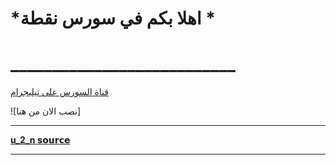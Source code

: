 # *اهلا بكم في سورس نقطة *
# ___________________________


[قناة السورس على تيليجرام](https://t.me/u_2_n)



![نصب الان من هنا]

__________________________
**[u_2_n ](https://t.me/u_2_n)**
**[𝘀𝗼𝘂𝗿𝗰𝗲](https://t.me/vk4444)**
__________________________
